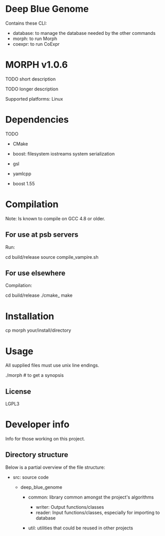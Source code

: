 # Deep Blue Genome 

Contains these CLI:

- database: to manage the database needed by the other commands
- morph: to run Morph
- coexpr: to run CoExpr

# MORPH v1.0.6

TODO short description

TODO longer description

Supported platforms: Linux

# Dependencies

TODO
- CMake
- boost: filesystem iostreams system serialization
- gsl
- yamlcpp

- boost 1.55

# Compilation

Note: Is known to compile on GCC 4.8 or older.

## For use at psb servers

Run:

  cd build/release
  source compile_vampire.sh


## For use elsewhere

Compilation:

  cd build/release
  ./cmake_
  make

# Installation

cp morph your/install/directory
  
# Usage

All supplied files must use unix line endings.

./morph # to get a synopsis

## License

LGPL3

# Developer info

Info for those working on this project.

## Directory structure

Below is a partial overview of the file structure:

- src: source code

  - deep_blue_genome
  
    - common: library common amongst the project's algorithms 
    
      - writer: Output functions/classes
      - reader: Input functions/classes, especially for importing to database
    
    - util: utilities that could be reused in other projects

